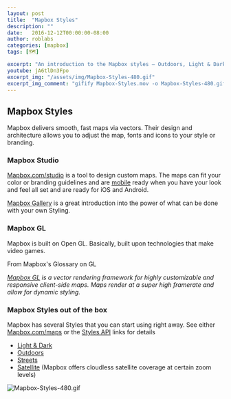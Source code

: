 ```yaml
---
layout: post
title:  "Mapbox Styles"
description: ""
date:   2016-12-12T00:00:00-08:00
author: roblabs
categories: [mapbox]
tags: [🗺️]

excerpt: "An introduction to the Mapbox styles — Outdoors, Light & Dark, Streets and Satellite."
youtube: jA6tlDn3Fpo
excerpt_img: "/assets/img/Mapbox-Styles-480.gif"
excerpt_img_comment: "gifify Mapbox-Styles.mov -o Mapbox-Styles-480.gif --resize 480:-1 --speed 2"
---
```


## Mapbox Styles
Mapbox delivers smooth, fast maps via vectors.  Their design and architecture allows you to adjust the map, fonts and icons to your style or branding.


### Mapbox Studio

[Mapbox.com/studio](http://Mapbox.com/studio) is a tool to design custom maps.  The maps can fit your color or branding guidelines and are [mobile](https://www.mapbox.com/mobile/) ready when you have your look and feel all set and are ready for iOS and Android.  

[Mapbox Gallery](https://www.mapbox.com/gallery) is a great introduction into the power of what can be done with your own Styling.




### Mapbox GL
Mapbox is built on Open GL.  Basically, built upon technologies that make video games.

From Mapbox's Glossary on GL

_[Mapbox GL](https://www.mapbox.com/help/define-mapbox-gl/) is a vector rendering framework for highly customizable and responsive client-side maps. Maps render at a super high framerate and allow for dynamic styling._


### Mapbox Styles out of the box

Mapbox has several Styles that you can start using right away.  See either [Mapbox.com/maps](https://www.mapbox.com/maps/) or the [Styles API](https://www.mapbox.com/api-documentation/#Styles) links for details

* [Light & Dark](https://www.mapbox.com/maps/light-dark)
* [Outdoors](https://www.mapbox.com/maps/outdoors)
* [Streets](https://www.mapbox.com/maps/streets/)
* [Satellite](https://www.mapbox.com/maps/satellite/) (Mapbox offers cloudless satellite coverage at certain zoom levels)

![Mapbox-Styles-480.gif](/assets/img/Mapbox-Styles-480.gif)
